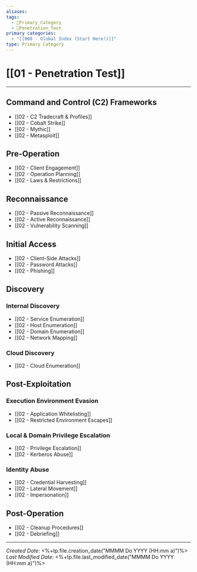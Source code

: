 ```yaml
---
aliases: 
tags:
  - 🥇Primary_Category
  - 🎯Penetration_Test
primary categories:
  - "[[000 - Global Index (Start Here!)]]"
type: Primary Category
---
```

# [[01 - Penetration Test]]

***

## Command and Control (C2) Frameworks

* [[02 - C2 Tradecraft & Profiles]]
* [[02 - Cobalt Strike]]
* [[02 - Mythic]]
* [[02 - Metasploit]]

## Pre-Operation

* [[02 - Client Engagement]]
* [[02 - Operation Planning]]
* [[02 - Laws & Restrictions]]

## Reconnaissance

* [[02 - Passive Reconnaissance]]
* [[02 - Active Reconnaissance]]
* [[02 - Vulnerability Scanning]]

## Initial Access

* [[02 - Client-Side Attacks]]
* [[02 - Password Attacks]]
* [[02 - Phishing]]

## Discovery

### Internal Discovery

* [[02 - Service Enumeration]]
* [[02 - Host Enumeration]]
* [[02 - Domain Enumeration]]
* [[02 - Network Mapping]]

### Cloud Discovery

* [[02 - Cloud Enumeration]]

## Post-Exploitation

### Execution Environment Evasion

* [[02 - Application Whitelisting]]
* [[02 - Restricted Environment Escapes]]

### Local & Domain Privilege Escalation

* [[02 - Privilege Escalation]]
* [[02 - Kerberos Abuse]]

### Identity Abuse

* [[02 - Credential Harvesting]]
* [[02 - Lateral Movement]]
* [[02 - Impersonation]]

## Post-Operation

* [[02 - Cleanup Procedures]]
* [[02 - Debriefing]]

***

*Created Date*: <%+tp.file.creation_date("MMMM Do YYYY (HH:mm a)")%>
*Last Modified Date*: <%+tp.file.last_modified_date("MMMM Do YYYY (HH:mm a)")%>
